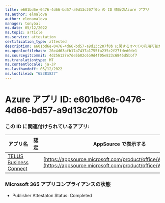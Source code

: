 ```yaml
---
title: e601bd6e-0476-4d66-bd57-a9d13c207f0b の ID 情報のAzure アプリ
ms.author: elmalova
author: elenamalova
manager: tonybal
ms.date: 05/12/2022
ms.topic: article
ms.service: attestation
certification_type: attested
description: e601bd6e-0476-4d66-bd57-a9d13c207f0b に関するすべての利用可能なセキュリティとコンプライアンス情報。
ms.openlocfilehash: 26e4d63afb17a7437a1755fa235c2f27fded0de1
ms.sourcegitcommit: 4d256127e7de5b02c6b9d4f05e823c6845d5bbf7
ms.translationtype: MT
ms.contentlocale: ja-JP
ms.lasthandoff: 05/12/2022
ms.locfileid: "65381827"
---
```

# <a name="azure-app-id-e601bd6e-0476-4d66-bd57-a9d13c207f0b"></a>Azure アプリ ID: e601bd6e-0476-4d66-bd57-a9d13c207f0b


### <a name="apps-associated-with-this-id"></a>この ID に関連付けられているアプリ:
| **アプリ名** | **認定** | **AppSource で表示する** |
|--------------|---------------|-----------------------|
| [TELUS Business Connect](../forward/WA200002300.md) |  | [https://appsource.microsoft.com/product/office/WA200002300](https://appsource.microsoft.com/product/office/WA200002300) |

### <a name="microsoft-365-app-compliance-status"></a>Microsoft 365 アプリコンプライアンスの状態
- Publisher Attestaton Status: Completed
